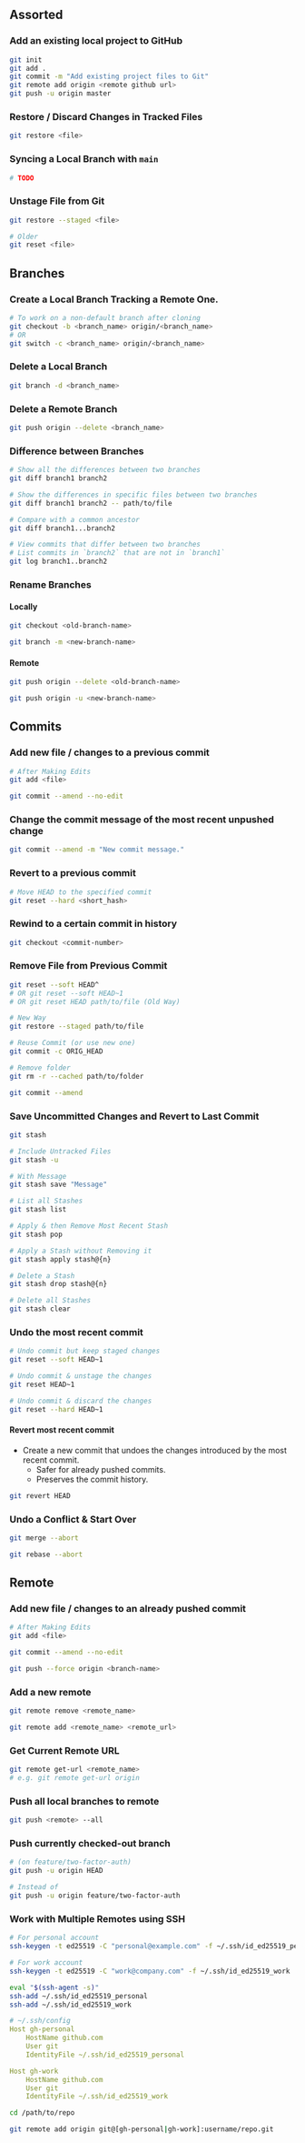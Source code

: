 ## Assorted

### Add an existing local project to GitHub

```bash
git init
git add .
git commit -m "Add existing project files to Git"
git remote add origin <remote github url>
git push -u origin master
```

### Restore / Discard Changes in Tracked Files

```bash
git restore <file>
```

### Syncing a Local Branch with `main`

```bash
# TODO
```

### Unstage File from Git

```bash
git restore --staged <file>

# Older
git reset <file>
```

## Branches

### Create a Local Branch Tracking a Remote One. 

```bash
# To work on a non-default branch after cloning
git checkout -b <branch_name> origin/<branch_name>
# OR
git switch -c <branch_name> origin/<branch_name>
```

### Delete a Local Branch

```bash
git branch -d <branch_name>
```

### Delete a Remote Branch

```bash
git push origin --delete <branch_name>
```

### Difference between Branches

```bash
# Show all the differences between two branches
git diff branch1 branch2

# Show the differences in specific files between two branches
git diff branch1 branch2 -- path/to/file

# Compare with a common ancestor
git diff branch1...branch2

# View commits that differ between two branches
# List commits in `branch2` that are not in `branch1`
git log branch1..branch2
```

### Rename Branches

#### Locally

```bash
git checkout <old-branch-name>

git branch -m <new-branch-name>
```

#### Remote

```bash
git push origin --delete <old-branch-name>

git push origin -u <new-branch-name>
```

## Commits

### Add new file / changes to a previous commit

```bash
# After Making Edits
git add <file>

git commit --amend --no-edit
```

### Change the commit message of the most recent unpushed change

```bash
git commit --amend -m "New commit message."
```

### Revert to a previous commit

```bash
# Move HEAD to the specified commit
git reset --hard <short_hash>
```

### Rewind to a certain commit in history

```bash
git checkout <commit-number>
```

### Remove File from Previous Commit

```bash
git reset --soft HEAD^ 
# OR git reset --soft HEAD~1 
# OR git reset HEAD path/to/file (Old Way)

# New Way
git restore --staged path/to/file

# Reuse Commit (or use new one)
git commit -c ORIG_HEAD

# Remove folder
git rm -r --cached path/to/folder

git commit --amend
```

### Save Uncommitted Changes and Revert to Last Commit

```bash
git stash

# Include Untracked Files
git stash -u

# With Message
git stash save "Message"

# List all Stashes
git stash list

# Apply & then Remove Most Recent Stash
git stash pop

# Apply a Stash without Removing it
git stash apply stash@{n}

# Delete a Stash
git stash drop stash@{n}

# Delete all Stashes
git stash clear
```

### Undo the most recent commit

```bash
# Undo commit but keep staged changes
git reset --soft HEAD~1

# Undo commit & unstage the changes
git reset HEAD~1

# Undo commit & discard the changes
git reset --hard HEAD~1
```

#### Revert most recent commit

- Create a new commit that undoes the changes introduced by the most recent commit.
    - Safer for already pushed commits.
    - Preserves the commit history.

```bash
git revert HEAD
```

### Undo a Conflict & Start Over

```bash
git merge --abort

git rebase --abort
```

## Remote

### Add new file / changes to an already pushed commit

```bash
# After Making Edits
git add <file>

git commit --amend --no-edit

git push --force origin <branch-name>
```

### Add a new remote

```bash
git remote remove <remote_name>

git remote add <remote_name> <remote_url>
```

### Get Current Remote URL

```bash
git remote get-url <remote_name>
# e.g. git remote get-url origin
```

### Push all local branches to remote

```bash
git push <remote> --all
```

### Push currently checked-out branch

```bash
# (on feature/two-factor-auth)
git push -u origin HEAD

# Instead of
git push -u origin feature/two-factor-auth
```

### Work with Multiple Remotes using SSH

```bash
# For personal account
ssh-keygen -t ed25519 -C "personal@example.com" -f ~/.ssh/id_ed25519_personal

# For work account
ssh-keygen -t ed25519 -C "work@company.com" -f ~/.ssh/id_ed25519_work

eval "$(ssh-agent -s)"
ssh-add ~/.ssh/id_ed25519_personal
ssh-add ~/.ssh/id_ed25519_work
```

```yml
# ~/.ssh/config
Host gh-personal
    HostName github.com
    User git
    IdentityFile ~/.ssh/id_ed25519_personal

Host gh-work
    HostName github.com
    User git
    IdentityFile ~/.ssh/id_ed25519_work
```

```bash
cd /path/to/repo

git remote add origin git@[gh-personal|gh-work]:username/repo.git
```
